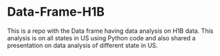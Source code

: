 # Data-Frame-H1B
This is a repo with the Data frame having data analysis on H1B data. This analysis is on all states in US using Python code and also shared a presentation on data analysis of different state in US. 
